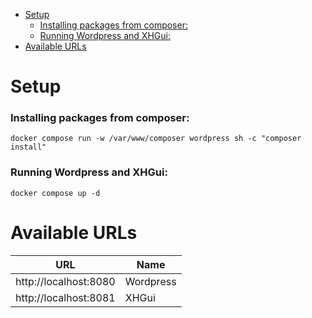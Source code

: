 <!-- TOC -->
* [Setup](#setup)
    * [Installing packages from composer:](#installing-packages-from-composer)
    * [Running Wordpress and XHGui:](#running-wordpress-and-xhgui)
* [Available URLs](#available-urls)
<!-- TOC -->

# Setup

### Installing packages from composer:
```shell
docker compose run -w /var/www/composer wordpress sh -c "composer install"
```

### Running Wordpress and XHGui:
```shell
docker compose up -d
```

# Available URLs

| URL                   | Name      |
|-----------------------|-----------|
| http://localhost:8080 | Wordpress |
| http://localhost:8081 | XHGui     |
